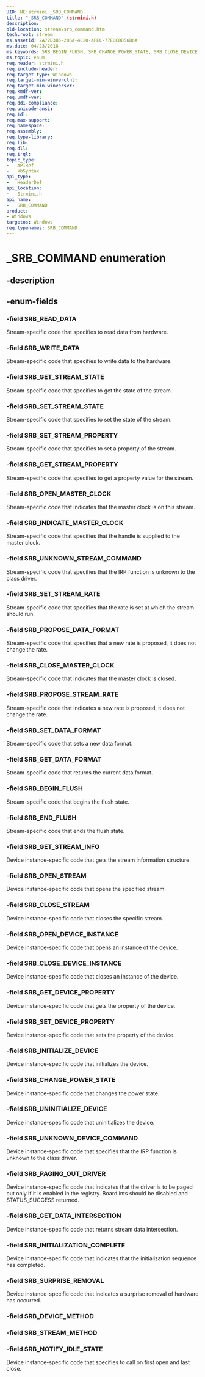 ```yaml
---
UID: NE:strmini._SRB_COMMAND
title: "_SRB_COMMAND" (strmini.h)
description: 
old-location: stream\srb_command.htm
tech.root: stream
ms.assetid: 2A72D3B5-286A-4C20-AFEC-77EDCDD56B6A
ms.date: 04/23/2018
ms.keywords: SRB_BEGIN_FLUSH, SRB_CHANGE_POWER_STATE, SRB_CLOSE_DEVICE_INSTANCE, SRB_CLOSE_MASTER_CLOCK, SRB_CLOSE_STREAM, SRB_COMMAND, SRB_COMMAND enumeration [Streaming Media Devices], SRB_DEVICE_METHOD, SRB_END_FLUSH, SRB_GET_DATA_FORMAT, SRB_GET_DATA_INTERSECTION, SRB_GET_DEVICE_PROPERTY, SRB_GET_STREAM_INFO, SRB_GET_STREAM_PROPERTY, SRB_GET_STREAM_STATE, SRB_INDICATE_MASTER_CLOCK, SRB_INITIALIZATION_COMPLETE, SRB_INITIALIZE_DEVICE, SRB_NOTIFY_IDLE_STATE, SRB_OPEN_DEVICE_INSTANCE, SRB_OPEN_MASTER_CLOCK, SRB_OPEN_STREAM, SRB_PAGING_OUT_DRIVER, SRB_PROPOSE_DATA_FORMAT, SRB_PROPOSE_STREAM_RATE, SRB_READ_DATA, SRB_SET_DATA_FORMAT, SRB_SET_DEVICE_PROPERTY, SRB_SET_STREAM_PROPERTY, SRB_SET_STREAM_RATE, SRB_SET_STREAM_STATE, SRB_STREAM_METHOD, SRB_SURPRISE_REMOVAL, SRB_UNINITIALIZE_DEVICE, SRB_UNKNOWN_DEVICE_COMMAND, SRB_UNKNOWN_STREAM_COMMAND, SRB_WRITE_DATA, _SRB_COMMAND, stream.srb_command, strmini/SRB_BEGIN_FLUSH, strmini/SRB_CHANGE_POWER_STATE, strmini/SRB_CLOSE_DEVICE_INSTANCE, strmini/SRB_CLOSE_MASTER_CLOCK, strmini/SRB_CLOSE_STREAM, strmini/SRB_COMMAND, strmini/SRB_DEVICE_METHOD, strmini/SRB_END_FLUSH, strmini/SRB_GET_DATA_FORMAT, strmini/SRB_GET_DATA_INTERSECTION, strmini/SRB_GET_DEVICE_PROPERTY, strmini/SRB_GET_STREAM_INFO, strmini/SRB_GET_STREAM_PROPERTY, strmini/SRB_GET_STREAM_STATE, strmini/SRB_INDICATE_MASTER_CLOCK, strmini/SRB_INITIALIZATION_COMPLETE, strmini/SRB_INITIALIZE_DEVICE, strmini/SRB_NOTIFY_IDLE_STATE, strmini/SRB_OPEN_DEVICE_INSTANCE, strmini/SRB_OPEN_MASTER_CLOCK, strmini/SRB_OPEN_STREAM, strmini/SRB_PAGING_OUT_DRIVER, strmini/SRB_PROPOSE_DATA_FORMAT, strmini/SRB_PROPOSE_STREAM_RATE, strmini/SRB_READ_DATA, strmini/SRB_SET_DATA_FORMAT, strmini/SRB_SET_DEVICE_PROPERTY, strmini/SRB_SET_STREAM_PROPERTY, strmini/SRB_SET_STREAM_RATE, strmini/SRB_SET_STREAM_STATE, strmini/SRB_STREAM_METHOD, strmini/SRB_SURPRISE_REMOVAL, strmini/SRB_UNINITIALIZE_DEVICE, strmini/SRB_UNKNOWN_DEVICE_COMMAND, strmini/SRB_UNKNOWN_STREAM_COMMAND, strmini/SRB_WRITE_DATA
ms.topic: enum
req.header: strmini.h
req.include-header: 
req.target-type: Windows
req.target-min-winverclnt: 
req.target-min-winversvr: 
req.kmdf-ver: 
req.umdf-ver: 
req.ddi-compliance: 
req.unicode-ansi: 
req.idl: 
req.max-support: 
req.namespace: 
req.assembly: 
req.type-library: 
req.lib: 
req.dll: 
req.irql: 
topic_type:
-	APIRef
-	kbSyntax
api_type:
-	HeaderDef
api_location:
-	Strmini.h
api_name:
-	SRB_COMMAND
product:
- Windows
targetos: Windows
req.typenames: SRB_COMMAND
---
```


# _SRB_COMMAND enumeration


## -description





## -enum-fields




### -field SRB_READ_DATA

Stream-specific code that specifies to read data from hardware.


### -field SRB_WRITE_DATA

Stream-specific code that specifies to write data to the hardware.


### -field SRB_GET_STREAM_STATE

Stream-specific code that specifies to get the state of the stream.


### -field SRB_SET_STREAM_STATE

Stream-specific code that specifies to set the state of the stream.


### -field SRB_SET_STREAM_PROPERTY

Stream-specific code that specifies to set a property of the stream.


### -field SRB_GET_STREAM_PROPERTY

Stream-specific code that specifies to get a property value for the stream.


### -field SRB_OPEN_MASTER_CLOCK

Stream-specific code that indicates that the master clock is on this stream.


### -field SRB_INDICATE_MASTER_CLOCK

Stream-specific code that specifies that the handle is supplied to the master clock.


### -field SRB_UNKNOWN_STREAM_COMMAND

Stream-specific code that specifies that the IRP function is unknown to the class driver.


### -field SRB_SET_STREAM_RATE

Stream-specific code that specifies that the rate is set at which the stream should run.


### -field SRB_PROPOSE_DATA_FORMAT

Stream-specific code that specifies that a new rate is proposed, it does not change the rate.


### -field SRB_CLOSE_MASTER_CLOCK

Stream-specific code that indicates that the master clock is closed.


### -field SRB_PROPOSE_STREAM_RATE

Stream-specific code that indicates a new rate is proposed, it does not change the rate.


### -field SRB_SET_DATA_FORMAT

Stream-specific code that sets a new data format.


### -field SRB_GET_DATA_FORMAT

Stream-specific code that returns the current data format.


### -field SRB_BEGIN_FLUSH

Stream-specific code that begins the flush state.


### -field SRB_END_FLUSH

Stream-specific code that ends the flush state.


### -field SRB_GET_STREAM_INFO

Device instance-specific code that gets the stream information structure.


### -field SRB_OPEN_STREAM

Device instance-specific code that opens the specified stream.


### -field SRB_CLOSE_STREAM

Device instance-specific code that closes the specific stream.


### -field SRB_OPEN_DEVICE_INSTANCE

Device instance-specific code that opens an instance of the device.


### -field SRB_CLOSE_DEVICE_INSTANCE

Device instance-specific code that closes an instance of the device.


### -field SRB_GET_DEVICE_PROPERTY

Device instance-specific code that gets the property of the device.


### -field SRB_SET_DEVICE_PROPERTY

Device instance-specific code that sets the property of the device.


### -field SRB_INITIALIZE_DEVICE

Device instance-specific code that initializes the device.


### -field SRB_CHANGE_POWER_STATE

Device instance-specific code that changes the power state.


### -field SRB_UNINITIALIZE_DEVICE

Device instance-specific code that uninitializes the device.


### -field SRB_UNKNOWN_DEVICE_COMMAND

Device instance-specific code that specifies that the IRP function is unknown to the class driver.


### -field SRB_PAGING_OUT_DRIVER

Device instance-specific code that indicates that the driver is to be paged out only if it is enabled in the registry. Board ints should be disabled and STATUS_SUCCESS returned.


### -field SRB_GET_DATA_INTERSECTION

Device instance-specific code that returns stream data intersection.


### -field SRB_INITIALIZATION_COMPLETE

Device instance-specific code that indicates that the initialization sequence has completed.


### -field SRB_SURPRISE_REMOVAL

Device instance-specific code that indicates a surprise removal of hardware has occurred.


### -field SRB_DEVICE_METHOD


### -field SRB_STREAM_METHOD


### -field SRB_NOTIFY_IDLE_STATE

Device instance-specific code that specifies to call on first open and last close.

